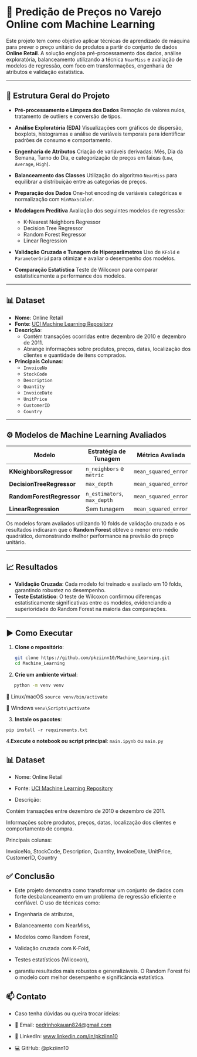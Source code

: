 # 🛒 Predição de Preços no Varejo Online com Machine Learning

Este projeto tem como objetivo aplicar técnicas de aprendizado de máquina para prever o preço unitário de produtos a partir do conjunto de dados **Online Retail**. A solução engloba pré-processamento dos dados, análise exploratória, balanceamento utilizando a técnica `NearMiss` e avaliação de modelos de regressão, com foco em transformações, engenharia de atributos e validação estatística.

---

## 📁 Estrutura Geral do Projeto

- **Pré-processamento e Limpeza dos Dados**
  Remoção de valores nulos, tratamento de outliers e conversão de tipos.

- **Análise Exploratória (EDA)**
  Visualizações com gráficos de dispersão, boxplots, histogramas e análise de variáveis temporais para identificar padrões de consumo e comportamento.

- **Engenharia de Atributos**
  Criação de variáveis derivadas: Mês, Dia da Semana, Turno do Dia, e categorização de preços em faixas (`Low`, `Average`, `High`).

- **Balanceamento das Classes**
  Utilização do algoritmo `NearMiss` para equilibrar a distribuição entre as categorias de preços.

- **Preparação dos Dados**
  One-hot encoding de variáveis categóricas e normalização com `MinMaxScaler`.

- **Modelagem Preditiva**
  Avaliação dos seguintes modelos de regressão:
  - K-Nearest Neighbors Regressor
  - Decision Tree Regressor
  - Random Forest Regressor
  - Linear Regression

- **Validação Cruzada e Tunagem de Hiperparâmetros**
  Uso de `KFold` e `ParameterGrid` para otimizar e avaliar o desempenho dos modelos.

- **Comparação Estatística**
  Teste de Wilcoxon para comparar estatisticamente a performance dos modelos.

---

## 📊 Dataset

- **Nome**: Online Retail
- **Fonte**: [UCI Machine Learning Repository](https://archive.ics.uci.edu/ml/datasets/online+retail)
- **Descrição**:
  - Contém transações ocorridas entre dezembro de 2010 e dezembro de 2011.
  - Abrange informações sobre produtos, preços, datas, localização dos clientes e quantidade de itens comprados.
- **Principais Colunas**:
  - `InvoiceNo`
  - `StockCode`
  - `Description`
  - `Quantity`
  - `InvoiceDate`
  - `UnitPrice`
  - `CustomerID`
  - `Country`

---

## ⚙️ Modelos de Machine Learning Avaliados

| Modelo                   | Estratégia de Tunagem              | Métrica Avaliada         |
|--------------------------|------------------------------------|--------------------------|
| **KNeighborsRegressor**  | `n_neighbors` e `metric`           | `mean_squared_error`     |
| **DecisionTreeRegressor**| `max_depth`                        | `mean_squared_error`     |
| **RandomForestRegressor**| `n_estimators`, `max_depth`         | `mean_squared_error`     |
| **LinearRegression**     | Sem tunagem                        | `mean_squared_error`     |

Os modelos foram avaliados utilizando 10 folds de validação cruzada e os resultados indicaram que o **Random Forest** obteve o menor erro médio quadrático, demonstrando melhor performance na previsão do preço unitário.

---

## 📈 Resultados

- **Validação Cruzada**: Cada modelo foi treinado e avaliado em 10 folds, garantindo robustez no desempenho.
- **Teste Estatístico**: O teste de Wilcoxon confirmou diferenças estatisticamente significativas entre os modelos, evidenciando a superioridade do Random Forest na maioria das comparações.

---

## ▶️ Como Executar

1. **Clone o repositório**:
   ```bash
   git clone https://github.com/pkziinn10/Machine_Learning.git
   cd Machine_Learning

2. **Crie um ambiente virtual**:

```bash
   python -m venv venv
```
📌 Linux/macOS
  `source venv/bin/activate`

📌 Windows
`venv\Scripts\activate`

3. **Instale os pacotes**:

`pip install -r requirements.txt`

4.**Execute o notebook ou script principal**:
  `main.ipynb` ou `main.py`

## 📊 Dataset

- Nome: Online Retail

- Fonte: [UCI Machine Learning Repository](https://archive.ics.uci.edu/dataset/352/online+retail)

- Descrição:

Contém transações entre dezembro de 2010 e dezembro de 2011.

Informações sobre produtos, preços, datas, localização dos clientes e comportamento de compra.

Principais colunas:

InvoiceNo, StockCode, Description, Quantity, InvoiceDate, UnitPrice, CustomerID, Country

## ✅ Conclusão

- Este projeto demonstra como transformar um conjunto de dados com forte desbalanceamento em um problema de regressão eficiente e confiável. O uso de técnicas como:

- Engenharia de atributos,

- Balanceamento com NearMiss,

- Modelos como Random Forest,

- Validação cruzada com K-Fold,

- Testes estatísticos (Wilcoxon),

- garantiu resultados mais robustos e generalizáveis. O Random Forest foi o modelo com melhor desempenho e significância estatística.

## 📫 Contato

- Caso tenha dúvidas ou queira trocar ideias:

- 📧 Email: pedrinhokauan824@gmail.com

- 💼 LinkedIn: www.linkedin.com/in/pkziinn10

- 💻 GitHub: @pkziinn10
